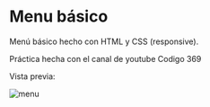 # Menu básico
<p>Menú básico hecho con HTML y CSS (responsive).</p> 
<p>Práctica hecha con el canal de youtube Codigo 369</p>

<p>Vista previa:</p> 
<img src="http://drive.google.com/uc?export=view&id=1Kwx6a6AlUpvhVVxncjpNlFM2elLfA-Ds" alt="menu">


